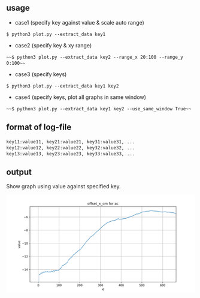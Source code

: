 ## 

## usage
- case1 (specify key against value & scale auto range)
```
$ python3 plot.py --extract_data key1 
```

- case2 (specify key & xy range)
```
~~$ python3 plot.py --extract_data key2 --range_x 20:100 --range_y 0:100~~
```

- case3 (specify keys)
```
$ python3 plot.py --extract_data key1 key2
```

- case4 (specify keys, plot all graphs in same window)
```
~~$ python3 plot.py --extract_data key1 key2 --use_same_window True~~
```

## format of log-file 

```
key11:value11, key21:value21, key31:value31, ...
key12:value12, key22:value22, key32:value32, ...
key13:value13, key23:value23, key33:value33, ...
```

## output
Show graph using value against specified key.

![Alt text](/images/sample.png)

